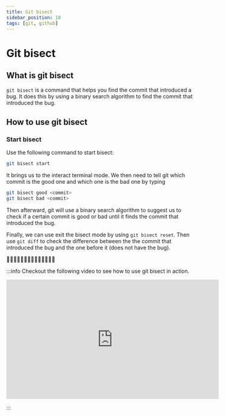 ```yaml
---
title: Git bisect
sidebar_position: 10
tags: [git, github]
---
```


# Git bisect

## What is git bisect

`git bisect` is a command that helps you find the commit that introduced a bug. It does this by using a binary search algorithm to find the commit that introduced the bug.

## How to use git bisect

### Start bisect

Use the following command to start bisect:

```bash
git bisect start
```

It brings us to the interact terminal mode. We then need to tell git which commit is the good one and which one is the bad one by typing

```bash
git bisect good <commit>
git bisect bad <commit>
```

Then afterward, git will use a binary search algorithm to suggest us to check if a certain commit is good or bad until it finds the commit that introduced the bug.

Finally, we can use exit the bisect mode by using `git bisect reset`. Then use `git diff` to check the difference between the the commit that introduced the bug and the one before it (does not have the bug).

🎉🎉🎉🎉🎉🎉🎉🎉🎉🎉🎉🎉🎉🎉

:::info
Checkout the following video to see how to use git bisect in action.

<iframe width="560" height="315" src="https://www.youtube.com/embed/ah2wZank-g8?si=u2GJ052d1jqrTPKd" title="YouTube video player" frameborder="0" allow="accelerometer; autoplay; clipboard-write; encrypted-media; gyroscope; picture-in-picture; web-share" allowfullscreen></iframe>

:::
